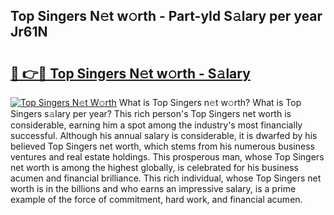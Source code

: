 ## Top Singers N𝚎t w𝚘rth - Part-yId S𝚊lary per year Jr61N

# <h2><a href="http://gc1iiz.nevu.top/?p=Top+Singers">🔗 👉🔴 Top Singers N𝚎t w𝚘rth - S𝚊lary</a></h2>

[![Top Singers N𝚎t W𝚘rth](https://i.imgur.com/Oavwk0R.jpeg)](http://gc1iiz.nevu.top/?p=Top+Singers)
What is Top Singers n𝚎t w𝚘rth? What is Top Singers s𝚊lary per year?
This rich person's Top Singers net worth is considerable, earning him a spot among the industry's most financially successful. Although his annual salary is considerable, it is dwarfed by his believed Top Singers net worth, which stems from his numerous business ventures and real estate holdings. This prosperous man, whose Top Singers net worth is among the highest globally, is celebrated for his business acumen and financial brilliance. This rich individual, whose Top Singers net worth is in the billions and who earns an impressive salary, is a prime example of the force of commitment, hard work, and financial acumen.
